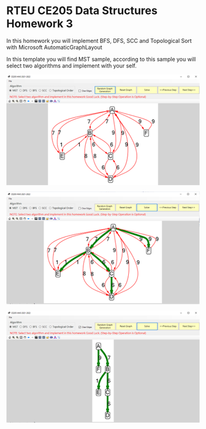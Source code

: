 # RTEU CE205 Data Structures Homework 3

In this homework you will implement BFS, DFS, SCC and Topological Sort with Microsoft AutomaticGraphLayout

In this template you will find MST sample, according to this sample you will select two algorithms and implement with your self.



![](assets/2021-11-14-01-04-35-image.png)



![](assets/2021-11-14-01-04-49-image.png)



![](assets/2021-11-14-01-05-04-image.png)
